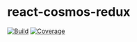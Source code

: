 # react-cosmos-redux

[![Build](https://travis-ci.com/skidding/react-cosmos-redux.svg?branch=master)](https://travis-ci.com/skidding/react-cosmos-redux) [![Coverage](https://codecov.io/gh/skidding/react-cosmos-redux/branch/master/graph/badge.svg)](https://codecov.io/gh/skidding/react-cosmos-redux)
